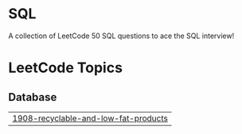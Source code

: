 # SQL
A collection of LeetCode 50 SQL questions to ace the SQL interview!

<!---LeetCode Topics Start-->
# LeetCode Topics
## Database
|  |
| ------- |
| [1908-recyclable-and-low-fat-products](https://github.com/iamnkr67/SQL/tree/master/1908-recyclable-and-low-fat-products) |
<!---LeetCode Topics End-->
